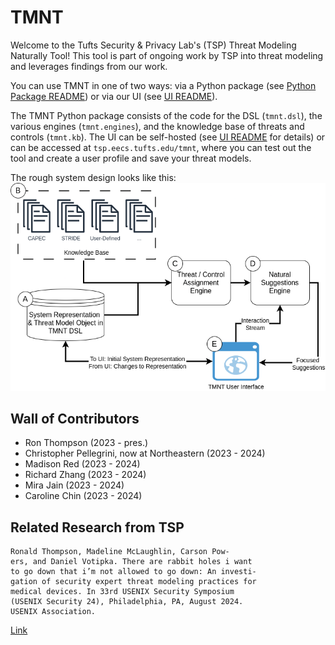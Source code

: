 # TMNT

Welcome to the Tufts Security & Privacy Lab's (TSP) Threat Modeling Naturally Tool! This tool is part of ongoing work by TSP into threat modeling and leverages findings from our work.

You can use TMNT in one of two ways: via a Python package (see [Python Package README](tmnt/README.md)) or via our UI (see [UI README](ui/README.md)).

The TMNT Python package consists of the code for the DSL (`tmnt.dsl`), the various engines (`tmnt.engines`), and the knowledge base of threats and controls (`tmnt.kb`). The UI can be self-hosted (see [UI README](ui/README.md) for details) or can be accessed at `tsp.eecs.tufts.edu/tmnt`, where you can test out the tool and create a user profile and save your threat models.

The rough system design looks like this:
![system design](project/TMNT.drawio.png)


## Wall of Contributors

- Ron Thompson (2023 - pres.)
- Christopher Pellegrini, now at Northeastern (2023 - 2024)
- Madison Red (2023 - 2024)
- Richard Zhang (2023 - 2024)
- Mira Jain (2023 - 2024)
- Caroline Chin (2023 - 2024)

## Related Research from TSP

```
Ronald Thompson, Madeline McLaughlin, Carson Pow-
ers, and Daniel Votipka. There are rabbit holes i want
to go down that i’m not allowed to go down: An investi-
gation of security expert threat modeling practices for
medical devices. In 33rd USENIX Security Symposium
(USENIX Security 24), Philadelphia, PA, August 2024.
USENIX Association.
```
[Link](https://www.usenix.org/conference/usenixsecurity24/presentation/thompson)
